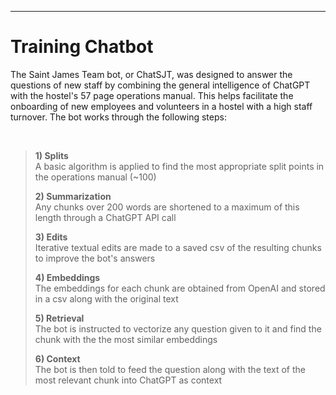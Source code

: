 ---

# Training Chatbot

The Saint James Team bot, or ChatSJT, was designed to answer the questions of new staff by combining the general intelligence of ChatGPT with the hostel's 57 page operations manual. This helps facilitate the onboarding of new employees and volunteers in a hostel with a high staff turnover. The bot works through the following steps:

</br>

>  **1) Splits**  
>     A basic algorithm is applied to find the most appropriate split points in the operations manual (~100)
> 
>  **2) Summarization**  
>     Any chunks over 200 words are shortened to a maximum of this length through a ChatGPT API call
> 
>  **3) Edits**  
>     Iterative textual edits are made to a saved csv of the resulting chunks to improve the bot's answers
> 
>  **4) Embeddings**  
>     The embeddings for each chunk are obtained from OpenAI and stored in a csv along with the original text
> 
>  **5) Retrieval**    
>     The bot is instructed to vectorize any question given to it and find the chunk with the the most similar embeddings
> 
>  **6) Context**  
>     The bot is then told to feed the question along with the text of the most relevant chunk into ChatGPT as context
